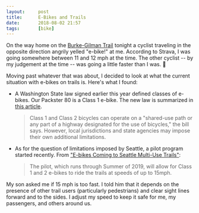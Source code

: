 ```yaml
---
layout:     post
title:      E-Bikes and Trails
date:       2018-08-02 21:57
tags:       [bike]
---
```


On the way home on the [Burke-Gilman
Trail](https://www.seattle.gov/parks/find/parks/burke-gilman-trail)
tonight a cyclist traveling in the opposite direction angrily yelled
"e-bike!"  at me. According to Strava, I was going somewhere between
11 and 12 mph at the time. The other cyclist -- by my judgement at the
time -- was going a little faster than I was. :bicyclist:

Moving past whatever that was about, I decided to look at what the
current situation with e-bikes on trails is. Here's what I found:

- A Washington State law signed earlier this year defined classes of
  e-bikes. Our Packster 80 is a Class 1 e-bike. The new law is
  summarized in [this
  article](https://www.seattletimes.com/seattle-news/transportation/new-law-sets-standards-rules-for-using-e-bikes/).

  > Class 1 and Class 2 bicycles can operate on a "shared-use path or
    any part of a highway designated for the use of bicycles," the
    bill says. However, local jurisdictions and state agencies may
    impose their own additional limitations.

- As for the question of limitations imposed by Seattle, a pilot
  program started recently. From ["E-bikes Coming to Seattle Multi-Use
  Trails"](https://seattletransitblog.com/2018/04/28/e-bikes-coming-seattle-multi-use-trails/):

  > The pilot, which runs through Summer of 2019, will allow for Class
    1 and 2 e-bikes to ride the trails at speeds of up to 15mph.

My son asked me if 15 mph is too fast. I told him that it depends on
the presence of other trail users (particularly pedestrians) and clear
sight lines forward and to the sides. I adjust my speed to keep it
safe for me, my passengers, and others around us.
